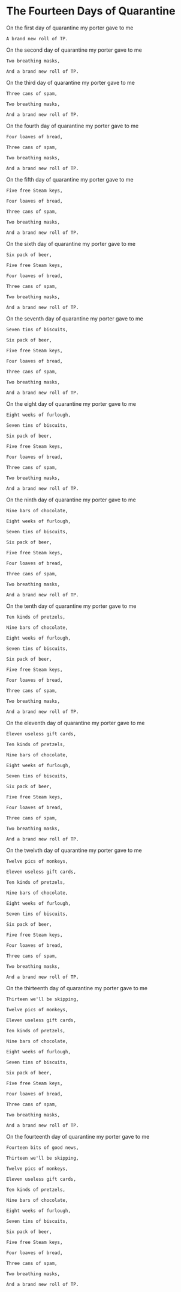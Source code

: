 # The Fourteen Days of Quarantine

On the first day of quarantine my porter gave to me

    A brand new roll of TP.

On the second day of quarantine my porter gave to me

    Two breathing masks,

    And a brand new roll of TP.

On the third day of quarantine my porter gave to me

    Three cans of spam,

    Two breathing masks,

    And a brand new roll of TP.

On the fourth day of quarantine my porter gave to me

    Four loaves of bread,

    Three cans of spam,

    Two breathing masks,

    And a brand new roll of TP.

On the fifth day of quarantine my porter gave to me

    Five free Steam keys,

    Four loaves of bread,

    Three cans of spam,

    Two breathing masks,

    And a brand new roll of TP.

On the sixth day of quarantine my porter gave to me

    Six pack of beer,

    Five free Steam keys,

    Four loaves of bread,

    Three cans of spam,

    Two breathing masks,

    And a brand new roll of TP.

On the seventh day of quarantine my porter gave to me

    Seven tins of biscuits,

    Six pack of beer,

    Five free Steam keys,

    Four loaves of bread,

    Three cans of spam,

    Two breathing masks,

    And a brand new roll of TP.

On the eight day of quarantine my porter gave to me

    Eight weeks of furlough,

    Seven tins of biscuits,

    Six pack of beer,

    Five free Steam keys,

    Four loaves of bread,

    Three cans of spam,

    Two breathing masks,

    And a brand new roll of TP.

On the ninth day of quarantine my porter gave to me

    Nine bars of chocolate,

    Eight weeks of furlough,

    Seven tins of biscuits,

    Six pack of beer,

    Five free Steam keys,

    Four loaves of bread,

    Three cans of spam,

    Two breathing masks,

    And a brand new roll of TP.

On the tenth day of quarantine my porter gave to me

    Ten kinds of pretzels,

    Nine bars of chocolate,

    Eight weeks of furlough,

    Seven tins of biscuits,

    Six pack of beer,

    Five free Steam keys,

    Four loaves of bread,

    Three cans of spam,

    Two breathing masks,

    And a brand new roll of TP.

On the eleventh day of quarantine my porter gave to me

    Eleven useless gift cards,

    Ten kinds of pretzels,

    Nine bars of chocolate,

    Eight weeks of furlough,

    Seven tins of biscuits,

    Six pack of beer,

    Five free Steam keys,

    Four loaves of bread,

    Three cans of spam,

    Two breathing masks,

    And a brand new roll of TP.

On the twelvth day of quarantine my porter gave to me

    Twelve pics of monkeys,

    Eleven useless gift cards,

    Ten kinds of pretzels,

    Nine bars of chocolate,

    Eight weeks of furlough,

    Seven tins of biscuits,

    Six pack of beer,

    Five free Steam keys,

    Four loaves of bread,

    Three cans of spam,

    Two breathing masks,

    And a brand new roll of TP.

On the thirteenth day of quarantine my porter gave to me

    Thirteen we'll be skipping,

    Twelve pics of monkeys,

    Eleven useless gift cards,

    Ten kinds of pretzels,

    Nine bars of chocolate,

    Eight weeks of furlough,

    Seven tins of biscuits,

    Six pack of beer,

    Five free Steam keys,

    Four loaves of bread,

    Three cans of spam,

    Two breathing masks,

    And a brand new roll of TP.

On the fourteenth day of quarantine my porter gave to me

    Fourteen bits of good news,

    Thirteen we'll be skipping,

    Twelve pics of monkeys,

    Eleven useless gift cards,

    Ten kinds of pretzels,

    Nine bars of chocolate,

    Eight weeks of furlough,

    Seven tins of biscuits,

    Six pack of beer,

    Five free Steam keys,

    Four loaves of bread,

    Three cans of spam,

    Two breathing masks,

    And a brand new roll of TP.
